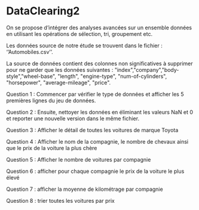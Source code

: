 # DataClearing2
On se propose d’intégrer des analyses avancées sur un ensemble données en utilisant les opérations de sélection, tri, groupement etc.

Les données source de notre étude se trouvent dans le fichier : ‘’Automobiles.csv’’.

La source de données contient des colonnes non significatives à supprimer pour ne garder que les données suivantes : "index","company","body-style","wheel-base", "length", "engine-type", "num-of-cylinders", "horsepower", "average-mileage", "price".

Question 1 : Commencer par vérifier le type de données et afficher les 5 premières lignes du jeu de données.

Question 2 : Ensuite, nettoyer les données en éliminant les valeurs NaN et 0 et reporter une nouvelle version dans le même fichier.

Question 3 : Afficher le détail de toutes les voitures de marque Toyota

Question 4 : Afficher le nom de la compagnie, le nombre de chevaux ainsi que le prix de la voiture la plus chère

Question 5 : Afficher le nombre de voitures par compagnie

Question 6 : afficher pour chaque compagnie le prix de la voiture le plus élevé

Question 7 : afficher la moyenne de kilométrage par compagnie

Question 8 : trier toutes les voitures par prix
